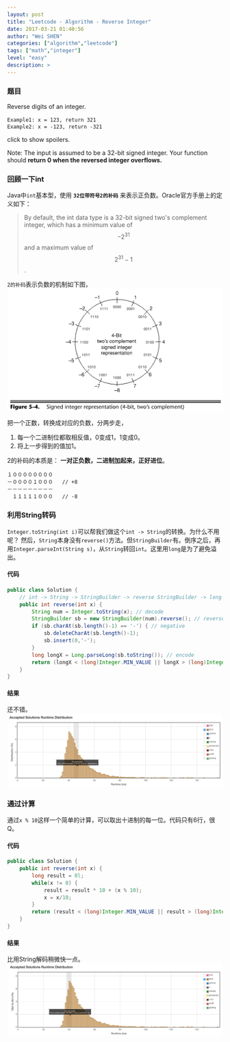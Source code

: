 ```yaml
---
layout: post
title: "Leetcode - Algorithm - Reverse Integer"
date: 2017-03-21 01:40:56
author: "Wei SHEN"
categories: ["algorithm","leetcode"]
tags: ["math","integer"]
level: "easy"
description: >
---
```


### 题目
Reverse digits of an integer.
```
Example1: x = 123, return 321
Example2: x = -123, return -321
```
click to show spoilers.

Note:
The input is assumed to be a 32-bit signed integer. Your function should **return 0 when the reversed integer overflows.**

### 回顾一下int
Java中`int`基本型，使用 **`32位带符号2的补码`** 来表示正负数。Oracle官方手册上的定义如下：
> By default, the int data type is a 32-bit signed two's complement integer, which has a minimum value of $$-2^{31}$$ and a maximum value of $$2^{31}-1$$.

`2的补码`表示负数的机制如下图，
![two-complement](/images/int-princeple/int-1.gif)

把一个正数，转换成对应的负数，分两步走，
1. 每一个二进制位都取相反值，0变成1，1变成0。
2. 将上一步得到的值加1。

2的补码的本质是： **一对正负数，二进制加起来，正好进位**。
```
１００００００００
－００００１０００   // +8
－－－－－－－－－
　１１１１１０００   // -8
```

### 利用String转码
`Integer.toString(int i)`可以帮我们做这个`int -> String`的转换。为什么不用呢？ 然后，`String`本身没有`reverse()`方法。但`StringBuilder`有。倒序之后，再用`Integer.parseInt(String s)`，从`String`转回`int`。这里用`long`是为了避免溢出。

#### 代码
```java
public class Solution {
    // int -> String -> StringBuilder -> reverse StringBuilder -> long -> int
    public int reverse(int x) {
        String num = Integer.toString(x); // decode
        StringBuilder sb = new StringBuilder(num).reverse(); // reverse
        if (sb.charAt(sb.length()-1) == '-') { // negative
            sb.deleteCharAt(sb.length()-1);
            sb.insert(0,'-');
        }
        long longX = Long.parseLong(sb.toString()); // encode
        return (longX < (long)Integer.MIN_VALUE || longX > (long)Integer.MAX_VALUE)? 0:(int)longX; // overflow
    }
}
```

#### 结果
还不错。
![reverse-integer-1](/images/leetcode/reverse-integer-1.png)

### 通过计算
通过`x % 10`这样一个简单的计算，可以取出十进制的每一位。代码只有6行，很Q。

#### 代码
```java
public class Solution {
    public int reverse(int x) {
        long result = 0l;
        while(x != 0) {
            result = result * 10 + (x % 10);
            x = x/10;
        }
        return (result < (long)Integer.MIN_VALUE || result > (long)Integer.MAX_VALUE)? 0:(int)result; // overflow
    }
}
```

#### 结果
比用String解码稍微快一点。
![reverse-integer-2](/images/leetcode/reverse-integer-2.png)
